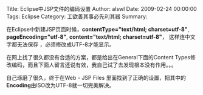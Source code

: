 Title: Eclipse中JSP文件的编码设置
Author: alswl
Date: 2009-02-24 00:00:00
Tags: Eclipse
Category: 工欲善其事必先利其器
Summary: 

在Eclipse中新建JSP页面时候，**contentType="text/html; charset=utf-8"**,
**pageEncoding="utf-8"**, **content="text/html; charset=utf-8"**， 这样连中文字都无法保存
，必须修改成UTF-8才能显示。

在网上找了很久都没有合适的方案，都是给出在General下面的Content Types修改编码，而且下面人留言还说有效，我自己试了去发现根本没有作用。。。

自己琢磨了很久，终于在Web - JSP Files 里面找到了正确的设置，把其中的**Encoding**由ISO改为UTF-8就一切完美解决。

